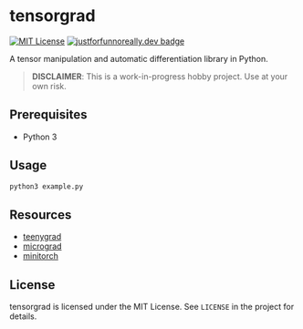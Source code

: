# tensorgrad 
[![MIT License](https://img.shields.io/badge/license-MIT-blue)](/LICENSE)
[![justforfunnoreally.dev badge](https://img.shields.io/badge/justforfunnoreally-dev-9ff)](https://justforfunnoreally.dev)

A tensor manipulation and automatic differentiation library in Python.

> **DISCLAIMER**: This is a work-in-progress hobby project. Use at your own risk.

## Prerequisites
- Python 3

## Usage
```sh
python3 example.py
```

## Resources
- [teenygrad](https://github.com/tinygrad/teenygrad)
- [micrograd](https://github.com/karpathy/micrograd)
- [minitorch](https://github.com/minitorch/minitorch)

## License
tensorgrad is licensed under the MIT License. See `LICENSE` in the project for details.
